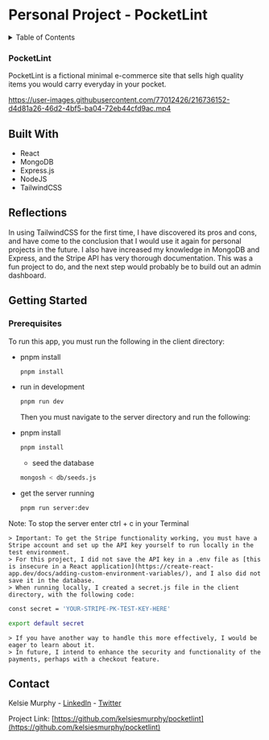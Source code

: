 # Personal Project - PocketLint

<!-- TABLE OF CONTENTS -->
<details>
  <summary>Table of Contents</summary>
  <ol>
    <li>
      <a href="#about">About</a>
      <ul>
        <li><a href="#built-with">Built With</a></li>
        <li><a href="#reflections">Reflections</a></li>
      </ul>
    </li>
    <li>
      <a href="#getting-started">Getting Started</a>
      <ul>
        <li><a href="#installation">Installation</a></li>
      </ul>
    </li>
    <li><a href="#contact">Contact</a></li>
    <li><a href="#acknowledgments">Acknowledgments</a></li>
  </ol>
</details>



<!-- ABOUT -->
### PocketLint

PocketLint is a fictional minimal e-commerce site that sells high quality items you would carry everyday in your pocket.

<!-- <img align="center" src="https://user-images.githubusercontent.com/77012426/215357993-4820f91b-c4f4-4cba-ab64-1fdffa60bfcc.jpg" alt="Pocketlint landing page home"> -->

https://user-images.githubusercontent.com/77012426/216736152-d4d81a26-46d2-4bf5-ba04-72eb44cfd9ac.mp4

<!-- BUILT WITH -->
## Built With

* React
* MongoDB
* Express.js
* NodeJS
* TailwindCSS

<!-- REFLECTIONS -->
## Reflections
In using TailwindCSS for the first time, I have discovered its pros and cons, and have come to the conclusion that I would use it again for personal projects in the future. I also have increased my knowledge in MongoDB and Express, and the Stripe API has very thorough documentation. This was a fun project to do, and the next step would probably be to build out an admin dashboard.

<!-- GETTING STARTED -->
## Getting Started
### Prerequisites

To run this app, you must run the following in the client directory: 
* pnpm install
  ```sh
  pnpm install
  ```

* run in development
  ```sh
  pnpm run dev
  ```
  
  Then you must navigate to the server directory and run the following: 
* pnpm install
  ```sh
  pnpm install
  ```
  
  * seed the database
  ```sh
  mongosh < db/seeds.js
  ```

* get the server running
  ```sh
  pnpm run server:dev
  ```
Note: To stop the server enter ctrl + c in your Terminal

	> Important: To get the Stripe functionality working, you must have a Stripe account and set up the API key yourself to run locally in the test environment. 
	> For this project, I did not save the API key in a .env file as [this is insecure in a React application](https://create-react-app.dev/docs/adding-custom-environment-variables/), and I also did not save it in the database. 
	> When running locally, I created a secret.js file in the client directory, with the following code:
  ```sh
  const secret = 'YOUR-STRIPE-PK-TEST-KEY-HERE'

  export default secret
  ```
	> If you have another way to handle this more effectively, I would be eager to learn about it. 
	> In future, I intend to enhance the security and functionality of the payments, perhaps with a checkout feature.

<!-- CONTACT -->
## Contact

Kelsie Murphy - [LinkedIn](https://www.linkedin.com/in/kelsiesmurphy/) - [Twitter](https://twitter.com/kelsiesmurphy)

Project Link: [https://github.com/kelsiesmurphy/pocketlint](https://github.com/kelsiesmurphy/pocketlint)

